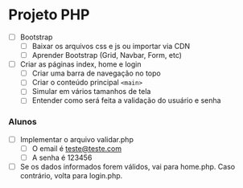 # Projeto PHP

 - [ ] Bootstrap
   - [ ] Baixar os arquivos css e js ou importar via CDN
   - [ ] Aprender Bootstrap (Grid, Navbar, Form, etc)
 - [ ] Criar as páginas index, home e login
   - [ ] Criar uma barra de navegação no topo
   - [ ] Criar o conteúdo principal `<main>`
   - [ ] Simular em vários tamanhos de tela
   - [ ] Entender como será feita a validação do usuário e senha
   
### Alunos
- [ ] Implementar o arquivo validar.php
  - [ ] O email é teste@teste.com
  - [ ] A senha é 123456
- [ ] Se os dados informados forem válidos, vai para home.php. Caso contrário, volta para login.php.